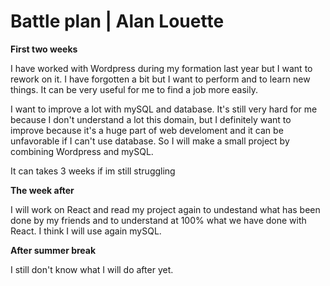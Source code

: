 # Battle plan | Alan Louette

**First two weeks**

I have worked with Wordpress during my formation last year but I want to rework on it. I have forgotten a bit but I want to perform and to learn new things. It can be very useful for me to find a job more easily.

I want to improve a lot with mySQL and database. It's still very hard for me because I don't understand a lot this domain, but I definitely want to improve because it's a huge part of web develoment and it can be unfavorable if I can't use database. So I will make a small project by combining Wordpress and mySQL.

It can takes 3 weeks if im still struggling

**The week after**

I will work on React and read my project again to undestand what has been done by my friends and to understand at 100% what we have done with React. I think I will use again mySQL.

**After summer break**

I still don't know what I will do after yet.


